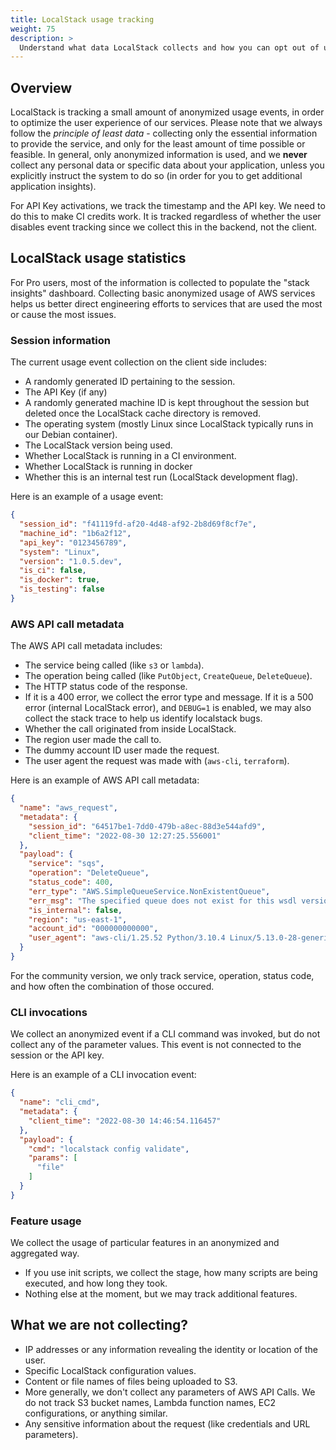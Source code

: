 ```yaml
---
title: LocalStack usage tracking
weight: 75
description: >
  Understand what data LocalStack collects and how you can opt out of usage tracking.
---
```


## Overview
LocalStack is tracking a small amount of anonymized usage events, in order to optimize the user experience of our services. Please note that we always follow the _principle of least data_ - collecting only the essential information to provide the service, and only for the least amount of time possible or feasible. In general, only anonymized information is used, and we **never** collect any personal data or specific data about your application, unless you explicitly instruct the system to do so (in order for you to get additional application insights).

For API Key activations, we track the timestamp and the API key. We need to do this to make CI credits work. It is tracked regardless of whether the user disables event tracking since we collect this in the backend, not the client.

## LocalStack usage statistics

For Pro users, most of the information is collected to populate the "stack insights" dashboard. Collecting basic anonymized usage of AWS services helps us better direct engineering efforts to services that are used the most or cause the most issues.

### Session information

The current usage event collection on the client side includes:

- A randomly generated ID pertaining to the session.
- The API Key (if any)
- A randomly generated machine ID is kept throughout the session but deleted once the LocalStack cache directory is removed.
- The operating system (mostly Linux since LocalStack typically runs in our Debian container).
- The LocalStack version being used.
- Whether LocalStack is running in a CI environment.
- Whether LocalStack is running in docker
- Whether this is an internal test run (LocalStack development flag).

Here is an example of a usage event:

```json
{
  "session_id": "f41119fd-af20-4d48-af92-2b8d69f8cf7e",
  "machine_id": "1b6a2f12",
  "api_key": "0123456789",
  "system": "Linux",
  "version": "1.0.5.dev",
  "is_ci": false,
  "is_docker": true,
  "is_testing": false
}
```

### AWS API call metadata

The AWS API call metadata includes:

- The service being called (like `s3` or `lambda`).
- The operation being called (like `PutObject`, `CreateQueue`, `DeleteQueue`).
- The HTTP status code of the response.
- If it is a 400 error, we collect the error type and message. If it is a 500 error (internal LocalStack error), and `DEBUG=1` is enabled, we may also collect the stack trace to help us identify localstack bugs.
- Whether the call originated from inside LocalStack.
- The region user made the call to.
- The dummy account ID user made the request.
- The user agent the request was made with (`aws-cli`, `terraform`).

Here is an example of AWS API call metadata:

```json 
{
  "name": "aws_request",
  "metadata": {
    "session_id": "64517be1-7dd0-479b-a8ec-88d3e544afd9",
    "client_time": "2022-08-30 12:27:25.556001"
  },
  "payload": {
    "service": "sqs",
    "operation": "DeleteQueue",
    "status_code": 400,
    "err_type": "AWS.SimpleQueueService.NonExistentQueue",
    "err_msg": "The specified queue does not exist for this wsdl version.",
    "is_internal": false,
    "region": "us-east-1",
    "account_id": "000000000000",
    "user_agent": "aws-cli/1.25.52 Python/3.10.4 Linux/5.13.0-28-generic awscrt/0.14.0 botocore/1.27.52"
  }
}
```

For the community version, we only track service, operation, status code, and how often the combination of those occured.

### CLI invocations

We collect an anonymized event if a CLI command was invoked, but do not collect any of the parameter values. This event is not connected to the session or the API key.

Here is an example of a CLI invocation event:

```json
{
  "name": "cli_cmd",
  "metadata": {
    "client_time": "2022-08-30 14:46:54.116457"
  },
  "payload": {
    "cmd": "localstack config validate",
    "params": [
      "file"
    ]
  }
}
```

### Feature usage

We collect the usage of particular features in an anonymized and aggregated way.

- If you use init scripts, we collect the stage, how many scripts are being executed, and how long they took.
- Nothing else at the moment, but we may track additional features.

## What we are not collecting? 

- IP addresses or any information revealing the identity or location of the user.
- Specific LocalStack configuration values.
- Content or file names of files being uploaded to S3.
- More generally, we don't collect any parameters of AWS API Calls. We do not track S3 bucket names, Lambda function names, EC2 configurations, or anything similar.
- Any sensitive information about the request (like credentials and URL parameters).

